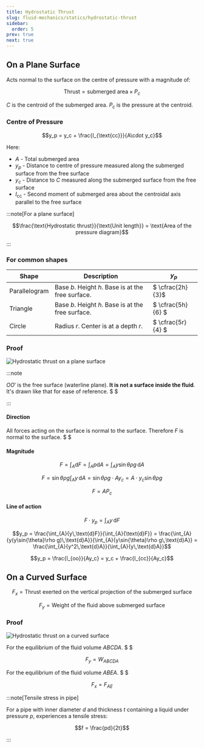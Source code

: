 ```yaml
---
title: Hydrostatic Thrust
slug: fluid-mechanics/statics/hydrostatic-thrust
sidebar:
  order: 5
prev: true
next: true
---
```


## On a Plane Surface

Acts normal to the surface on the centre of pressure with a magnitude of:

```math
\text{Thrust} = \text{submerged area} \times P_c
```

$C$ is the centroid of the submerged area. $P_c$ is the pressure at the
centroid.

### Centre of Pressure

```math
y_p = y_c + \frac{I_{\text{cc}}}{A\cdot y_c}
```

Here:

- $A$ - Total submerged area
- $y_p$ - Distance to centre of pressure measured along the submerged surface
  from the free surface
- $y_c$ - Distance to $C$ measured along the submerged surface from the free
  surface
- $I_{\text{cc}}$ - Second moment of submerged area about the centroidal axis
  parallel to the free surface

:::note[For a plane surface]

```math
\frac{\text{Hydrostatic thrust}}{\text{Unit length}} = \text{Area of the
pressure diagram}
```

:::

### For common shapes

| Shape         | Description                                        | $y_p$             |
| ------------- | -------------------------------------------------- | ----------------- |
| Parallelogram | Base $b$. Height $h$. Base is at the free surface. | $ \cfrac{2h}{3}$  |
| Triangle      | Base $b$. Height $h$. Base is at the free surface. | $ \cfrac{5h}{6} $ |
| Circle        | Radius $r$. Center is at a depth $r$.              | $ \cfrac{5r}{4} $ |

### Proof

![Hydrostatic thrust on a plane surface](/fluids/hydrostatic-thrust-on-a-plane.jpg)

:::note

$OO'$ is the free surface (waterline plane). **It is not a surface inside the
fluid**. It's drawn like that for ease of reference. $ $

:::

#### Direction

All forces acting on the surface is normal to the surface. Therefore $F$ is
normal to the surface. $ $

#### Magnitude

```math
F = \int_A{\text{d}F}
= \int_A{p\text{d}A}
= \int_A{y\sin{\theta}\rho g\, \text{d}A}
```

```math
F = \sin{\theta}\rho g \int_A{y\,\text{d}A}
= \sin{\theta}\rho g \cdot A y_{c}
= A\cdot {y_{c}\sin{\theta}\rho g}
```

```math
F = AP_c
```

#### Line of action

```math
F \cdot y_p = \int_{A}{y\,\text{d}F}
```

```math
y_p = \frac{\int_{A}{y\,\text{d}F}}{\int_{A}{\text{d}F}}
= \frac{\int_{A}{y(y\sin{\theta}\rho g)\,\text{d}A}}{\int_{A}{y\sin{\theta}\rho g\,\text{d}A}}
= \frac{\int_{A}{y^2\,\text{d}A}}{\int_{A}{y\,\text{d}A}}
```

```math
y_p
= \frac{I_{oo}}{Ay_c}
= y_c + \frac{I_{cc}}{Ay_c}
```

## On a Curved Surface

```math
F_x = \text{Thrust exerted on the vertical projection of the submerged
surface}
```

```math
F_y = \text{Weight of the fluid above submerged surface}
```

### Proof

![Hydrostatic thrust on a curved surface](/fluids/hydrostatic-thrust-on-a-curved-surface.jpg)

For the equilibrium of the fluid volume $ABCDA$. $ $

```math
F_y = W_{ABCDA}
```

For the equilibrium of the fluid volume $ABEA$. $ $

```math
F_x = F_{AE}
```

:::note[Tensile stress in pipe]

For a pipe with inner diameter $d$ and thickness $t$ containing a liquid under
pressure $p$, experiences a tensile stress:

```math
f = \frac{pd}{2t}
```

:::

